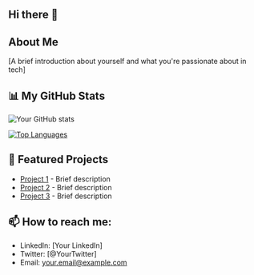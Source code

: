 ## Hi there 👋


## About Me
[A brief introduction about yourself and what you're passionate about in tech]

## 📊 My GitHub Stats

![Your GitHub stats](https://github-readme-stats.vercel.app/api?username=ZachSpriggs&show_icons=true&theme=radical)

[![Top Languages](https://github-readme-stats.vercel.app/api/top-langs/?username=YZachSpriggs&layout=compact&theme=radical)](https://github.com/anuraghazra/github-readme-stats)

<!-- ## 🛠️ Technologies & Tools
![](https://img.shields.io/badge/Code-JavaScript-informational?style=flat&logo=javascript&logoColor=white&color=2bbc8a)
![](https://img.shields.io/badge/Code-Python-informational?style=flat&logo=python&logoColor=white&color=2bbc8a)
![](https://img.shields.io/badge/Code-React-informational?style=flat&logo=react&logoColor=white&color=2bbc8a) -->

## 🌟 Featured Projects
- [Project 1](link) - Brief description
- [Project 2](link) - Brief description
- [Project 3](link) - Brief description

## 📫 How to reach me:
- LinkedIn: [Your LinkedIn]
- Twitter: [@YourTwitter]
- Email: your.email@example.com